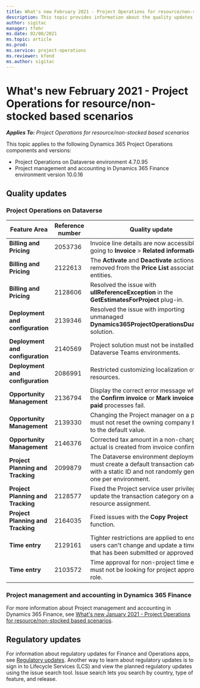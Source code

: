 ```yaml
---
title: What's new February 2021 - Project Operations for resource/non-stocked based scenarios
description: This topic provides information about the quality updates available in the February 2021 release of Project Operations for resource/non-stocked based scenarios.
author: sigitac
manager: tfehr
ms.date: 02/08/2021
ms.topic: article
ms.prod:
ms.service: project-operations
ms.reviewer: kfend 
ms.author: sigitac
---
```


# What's new February 2021 - Project Operations for resource/non-stocked based scenarios

_**Applies To:** Project Operations for resource/non-stocked based scenarios_

This topic applies to the following Dynamics 365 Project Operations components and versions:

- Project Operations on Dataverse environment 4.7.0.95
- Project management and accounting in Dynamics 365 Finance environment version 10.0.16 

## Quality updates

### Project Operations on Dataverse

| **Feature Area** | **Reference number** | **Quality update** |
| --- | --- | --- |
| **Billing and Pricing** | 2053736 | Invoice line details are now accessible by going to **Invoice** > **Related information**. |
| **Billing and Pricing** | 2122613 | The **Activate** and **Deactivate** actions were removed from the **Price List** association entities. |
| **Billing and Pricing** | 2128606 | Resolved the issue with **ullReferenceException** in the **GetEstimatesForProject** plug-in. |
| **Deployment and configuration** | 2139346 | Resolved the issue with importing unmanaged **Dynamics365ProjectOperationsDualWrite** solution. |
| **Deployment and configuration** | 2140569 | Project solution must not be installed in the Dataverse Teams environments. |
| **Deployment and configuration** | 2086991 | Restricted customizing localization of web resources. |
| **Opportunity Management** | 2136794 | Display the correct error message when the **Confirm invoice** or **Mark invoice as paid** processes fail. |
| **Opportunity Management** | 2139330 | Changing the Project manager on a project must not reset the owning company back to the default value. |
| **Opportunity Management** | 2146376 | Corrected tax amount in a non-chargeable actual is created from invoice confirmation. |
| **Project Planning and Tracking** | 2099879 | The Dataverse environment deployment must create a default transaction category with a static ID and not randomly generate one per environment. |
| **Project Planning and Tracking** | 2128577 | Fixed the Project service user privileges to update the transaction category on a resource assignment. |
| **Project Planning and Tracking** | 2164035 | Fixed issues with the **Copy Project** function. |
| **Time entry** | 2129161 | Tighter restrictions are applied to ensure users can't change and update a time entry that has been submitted or approved. |
| **Time entry** | 2103572 | Time approval for non-project time entries must not be looking for project approver role. |

### Project management and accounting in Dynamics 365 Finance 

For more information about Project management and accounting in Dynamics 365 Finance, see [What's new January 2021 - Project Operations for resource/non-stocked based scenarios](whats-new-jan-2021-resource-based.md).


## Regulatory updates

For information about regulatory updates for Finance and Operations apps, see [Regulatory updates](https://docs.microsoft.com/dynamics365/finance/localizations/regulatory-updates). Another way to learn about regulatory updates is to sign in to Lifecycle Services (LCS) and view the planned regulatory updates using the issue search tool. Issue search lets you search by country, type of feature, and release.
